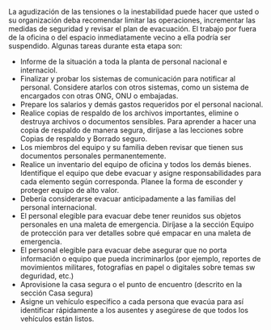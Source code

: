 [Title]: # (Fase Dos - Alerta)
[Order]: # (1)

La agudización de las tensiones o la inestabilidad puede hacer que usted o su organización deba recomendar limitar las operaciones, incrementar las medidas de seguridad y revisar el plan de evacuación. El trabajo por fuera de la oficina o del espacio inmediatamente vecino a ella podría ser suspendido. Algunas tareas durante esta etapa son:

*   Informe de la situación a toda la planta de personal nacional e internaciol.
*   Finalizar y probar los sistemas de comunicación para notificar al personal. Considere atarlos con otros sistemas, como un sistema de encargados con otras ONG, ONU o embajadas.
*   Prepare los salarios y demás gastos requeridos por el personal nacional.
*   Realice copias de respaldo de los archivos importantes, elimine o destruya archivos o documentos sensibles. Para aprender a hacer una copia de respaldo de manera segura, diríjase a las lecciones sobre Copias de respaldo y Borrado seguro.
*   Los miembros del equipo y su familia deben revisar que tienen sus documentos personales permanentemente.
*   Realice un inventario del equipo de oficina y todos los demás bienes. Identifique el equipo que debe evacuar y asigne responsabilidades para cada elemento según corresponda. Planee la forma de esconder y proteger equipo de alto valor.
*   Debería considerarse evacuar anticipadamente a las familias del personal internacional.
*   El personal elegible para evacuar debe tener reunidos sus objetos personales en una maleta de emergencia. Diríjase a la sección Equipo de protección para ver detalles sobre qué empacar en una maleta de emergencia.
*   El personal elegible para evacuar debe asegurar que no porta información o equipo que pueda incriminarlos (por ejemplo, reportes de movimientos militares, fotografías en papel o digitales sobre temas sw deguridad, etc.)
*   Aprovisione la casa segura o el punto de encuentro (descrito en la sección Casa segura)
*   Asigne un vehículo específico a cada persona que evacúa para así identificar rápidamente a los ausentes y asegúrese de que todos los vehículos están listos.